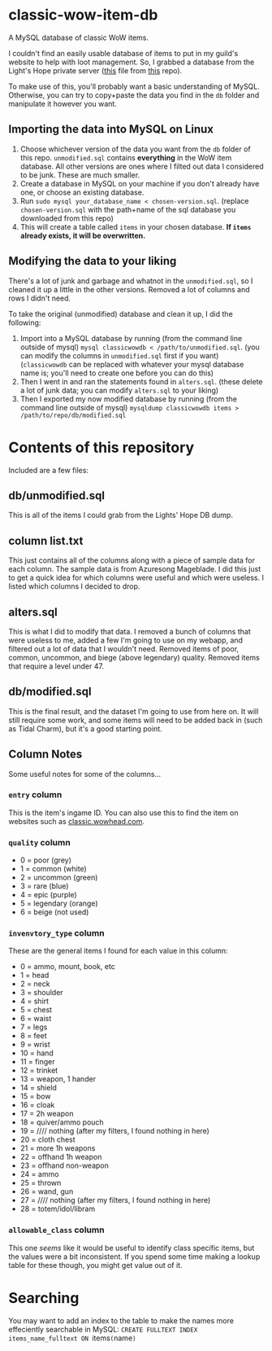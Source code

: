 # classic-wow-item-db
A MySQL database of classic WoW items.

I couldn't find an easily usable database of items to put in my guild's website to help with loot management. So, I grabbed a database from the Light's Hope private server ([this](https://github.com/brotalnia/database/blob/master/world_full_05_october_2019.7z) file from [this](https://github.com/brotalnia/database) repo).

To make use of this, you'll probably want a basic understanding of MySQL. Otherwise, you can try to copy+paste the data you find in the `db` folder and manipulate it however you want.

## Importing the data into MySQL on Linux

1. Choose whichever version of the data you want from the `db` folder of this repo. `unmodified.sql` contains **everything** in the WoW item database. All other versions are ones where I filted out data I considered to be junk. These are much smaller.
1. Create a database in MySQL on your machine if you don't already have one, or choose an existing database.
1. Run `sudo mysql your_database_name < chosen-version.sql`. (replace `chosen-version.sql` with the path+name of the sql database you downloaded from this repo)
1. This will create a table called `items` in your chosen database. **If `items` already exists, it will be overwritten.**

## Modifying the data to your liking

There's a lot of junk and garbage and whatnot in the `unmodified.sql`, so I cleaned it up a little in the other versions. Removed a lot of columns and rows I didn't need.

To take the original (unmodified) database and clean it up, I did the following:

1. Import into a MySQL database by running (from the command line outside of mysql) `mysql classicwowdb < /path/to/unmodified.sql`. (you can modify the columns in `unmodified.sql` first if you want) (`classicwowdb` can be replaced with whatever your mysql database name is; you'll need to create one before you can do this)
1. Then I went in and ran the statements found in `alters.sql`. (these delete a lot of junk data; you can modify `alters.sql` to your liking)
1. Then I exported my now modified database by running (from the command line outside of mysql) `mysqldump classicwowdb items > /path/to/repo/db/modified.sql`

# Contents of this repository

Included are a few files:

## db/unmodified.sql
This is all of the items I could grab from the Lights' Hope DB dump.

## column list.txt
This just contains all of the columns along with a piece of sample data for each column. The sample data is from Azuresong Mageblade. I did this just to get a quick idea for which columns were useful and which were useless. I listed which columns I decided to drop.

## alters.sql
This is what I did to modify that data. I removed a bunch of columns that were useless to me, added a few I'm going to use on my webapp, and filtered out a lot of data that I wouldn't need. Removed items of poor, common, uncommon, and biege (above legendary) quality. Removed items that require a level under 47.

## db/modified.sql
This is the final result, and the dataset I'm going to use from here on. It will still require some work, and some items will need to be added back in (such as Tidal Charm), but it's a good starting point.

## Column Notes
Some useful notes for some of the columns...

### `entry` column
This is the item's ingame ID. You can also use this to find the item on websites such as [classic.wowhead.com](https://classic.wowhead.com/).

### `quality` column
- 0 = poor (grey)
- 1 = common (white)
- 2 = uncommon (green)
- 3 = rare (blue)
- 4 = epic (purple)
- 5 = legendary (orange)
- 6 = beige (not used)

### `invenvtory_type` column
These are the general items I found for each value in this column:

- 0 = ammo, mount, book, etc
- 1 = head
- 2 = neck
- 3 = shoulder
- 4 = shirt
- 5 = chest
- 6 = waist
- 7 = legs
- 8 = feet
- 9 = wrist
- 10 = hand
- 11 = finger
- 12 = trinket
- 13 = weapon, 1 hander
- 14 = shield
- 15 = bow
- 16 = cloak
- 17 = 2h weapon
- 18 = quiver/ammo pouch
- 19 = //// nothing (after my filters, I found nothing in here)
- 20 = cloth chest
- 21 = more 1h weapons
- 22 = offhand 1h weapon
- 23 = offhand non-weapon
- 24 = ammo
- 25 = thrown
- 26 = wand, gun
- 27 = //// nothing (after my filters, I found nothing in here)
- 28 = totem/idol/libram

### `allowable_class` column
This one _seems_ like it would be useful to identify class specific items, but the values were a bit inconsistent. If you spend some time making a lookup table for these though, you might get value out of it.

# Searching

You may want to add an index to the table to make the names more effeciently searchable in MySQL: `CREATE FULLTEXT INDEX items_name_fulltext ON `items`(`name`)`
